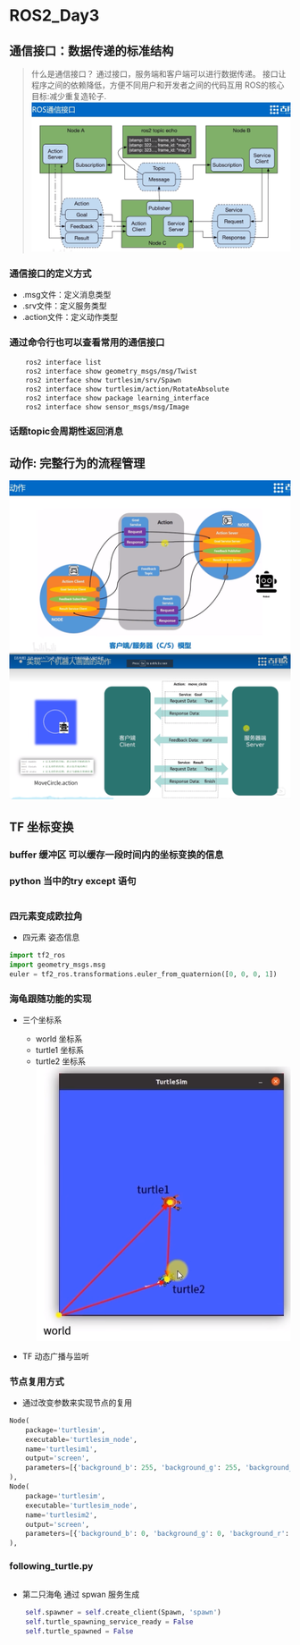 # ROS2_Day3
## 通信接口：数据传递的标准结构
> 什么是通信接口？
> 通过接口，服务端和客户端可以进行数据传递。
> 接口让程序之间的依赖降低，方便不同用户和开发者之间的代码互用
> ROS的核心目标:减少重复造轮子.
![ROS通信接口定义方式](images/2024-03-11-06-33-04.png)
### 通信接口的定义方式
- .msg文件：定义消息类型
- .srv文件：定义服务类型
- .action文件：定义动作类型

### 通过命令行也可以查看常用的通信接口
```shell
    ros2 interface list
    ros2 interface show geometry_msgs/msg/Twist
    ros2 interface show turtlesim/srv/Spawn
    ros2 interface show turtlesim/action/RotateAbsolute
    ros2 interface show package learning_interface
    ros2 interface show sensor_msgs/msg/Image
```


### 话题topic会周期性返回消息

## 动作: 完整行为的流程管理
![动作底层实现逻辑](images/2024-03-11-07-05-19.png)
![实现一个机器人画圆的动作](images/2024-03-11-07-09-33.png)
## TF 坐标变换
### buffer 缓冲区 可以缓存一段时间内的坐标变换的信息
### python 当中的try except 语句
```python
```
### 四元素变成欧拉角
- 四元素 姿态信息
```python
import tf2_ros
import geometry_msgs.msg
euler = tf2_ros.transformations.euler_from_quaternion([0, 0, 0, 1])
```

### 海龟跟随功能的实现
- 三个坐标系
  - world 坐标系
  - turtle1 坐标系
  - turtle2 坐标系
![](images/2024-03-16-10-43-00.png)

- TF 动态广播与监听
### 节点复用方式 
- 通过改变参数来实现节点的复用
```python
Node(
    package='turtlesim',
    executable='turtlesim_node',
    name='turtlesim1',
    output='screen',
    parameters=[{'background_b': 255, 'background_g': 255, 'background_r': 255}]
),
Node(
    package='turtlesim',
    executable='turtlesim_node',
    name='turtlesim2',
    output='screen',
    parameters=[{'background_b': 0, 'background_g': 0, 'background_r': 0}]
),
```

### following_turtle.py
```python
```
- 第二只海龟 通过 spwan 服务生成
```python
    self.spawner = self.create_client(Spawn, 'spawn')
    self.turtle_spawning_service_ready = False
    self.turtle_spawned = False
```
 


